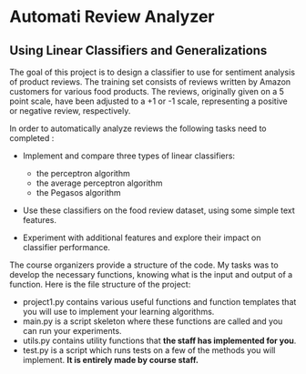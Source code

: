 # Automati Review Analyzer
## Using Linear Classifiers and Generalizations

The goal of this project is to design a classifier to use for sentiment analysis of 
product reviews. The training set consists of reviews written by Amazon customers for 
various food products. The reviews, originally given on a 5 point scale, have been 
adjusted to a +1 or -1 scale, representing a positive or negative review, respectively.


In order to automatically analyze reviews the following tasks need to completed :

* Implement and compare three types of linear classifiers:
  * the perceptron algorithm
  * the average perceptron algorithm
  * the Pegasos algorithm

* Use these classifiers on the food review dataset, using some simple text features.
* Experiment with additional features and explore their impact on classifier performance.


The course organizers provide a structure of the code. My tasks was to develop the necessary functions, knowing 
what is the input and output of a function. Here is the file structure of the project: 

* project1.py contains various useful functions and function templates that you will use to implement your learning algorithms.
* main.py is a script skeleton where these functions are called and you can run your experiments.
* utils.py contains utility functions that __the staff has implemented for you__.
* test.py is a script which runs tests on a few of the methods you will implement. __It is entirely made by course staff.__

